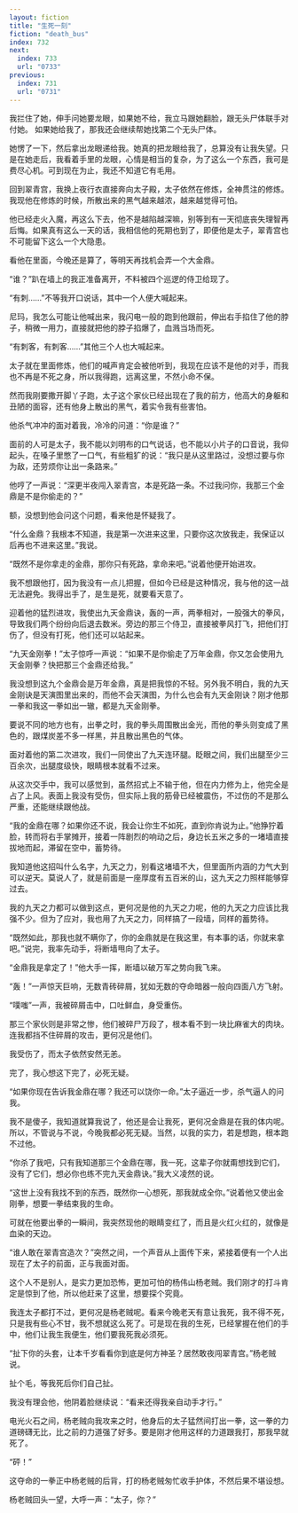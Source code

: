```yaml
---
layout: fiction
title: "生死一刻"
fiction: "death_bus"
index: 732
next:
  index: 733
  url: "0733"
previous:
  index: 731
  url: "0731"
---
```

我拦住了她，伸手问她要龙眼，如果她不给，我立马跟她翻脸，跟无头尸体联手对付她。  如果她给我了，那我还会继续帮她找第二个无头尸体。

她愣了一下，然后拿出龙眼递给我。她真的把龙眼给我了，总算没有让我失望。只是在她走后，我看着手里的龙眼，心情是相当的复杂，为了这么一个东西，我可是费尽心机。可到现在为止，我还不知道它有毛用。

回到翠青宫，我换上夜行衣直接奔向太子殿，太子依然在修炼，全神贯注的修炼。我现他在修炼的时候，所散出来的黑气越来越浓，越来越觉得可怕。

他已经走火入魔，再这么下去，他不是越陷越深嘛，别等到有一天彻底丧失理智再后悔。如果真有这么一天的话，我相信他的死期也到了，即便他是太子，翠青宫也不可能留下这么一个大隐患。

看他在里面，今晚还是算了，等明天再找机会弄一个大金鼎。

“谁？”趴在墙上的我正准备离开，不料被四个巡逻的侍卫给现了。

“有刺……”不等我开口说话，其中一个人便大喊起来。

尼玛，我怎么可能让他喊出来，我闪电一般的跑到他跟前，伸出右手掐住了他的脖子，稍微一用力，直接就把他的脖子掐爆了，血溅当场而死。

“有刺客，有刺客……”其他三个人也大喊起来。

太子就在里面修炼，他们的喊声肯定会被他听到，我现在应该不是他的对手，而我也不再是不死之身，所以我得跑，远离这里，不然小命不保。

然而我刚要撒开脚丫子跑，太子这个家伙已经出现在了我的前方，他高大的身躯和丑陋的面容，还有他身上散出的黑气，着实令我有些害怕。

他杀气冲冲的面对着我，冷冷的问道：“你是谁？”

面前的人可是太子，我不能以刘明布的口气说话，也不能以小片子的口音说，我仰起头，在嗓子里憋了一口气，有些粗犷的说：“我只是从这里路过，没想过要与你为敌，还劳烦你让出一条路来。”

他哼了一声说：“深更半夜闯入翠青宫，本是死路一条。不过我问你，我那三个金鼎是不是你偷走的？”

额，没想到他会问这个问题，看来他是怀疑我了。

“什么金鼎？我根本不知道，我是第一次进来这里，只要你这次放我走，我保证以后再也不进来这里。”我说。

“既然不是你拿走的金鼎，那你只有死路，拿命来吧。”说着他便开始进攻。

我不想跟他打，因为我没有一点儿把握，但如今已经是这种情况，我与他的这一战无法避免。我得出手了，是生是死，就要看天意了。

迎着他的猛烈进攻，我使出九天金鼎诀，轰的一声，两拳相对，一股强大的拳风，导致我们两个纷纷向后退去数米。旁边的那三个侍卫，直接被拳风打飞，把他们打伤了，但没有打死，他们还可以站起来。

“九天金刚拳！”太子惊呼一声说：“如果不是你偷走了万年金鼎，你又怎会使用九天金刚拳？快把那三个金鼎还给我。”

我没想到这九个金鼎会是万年金鼎，真是把我惊的不轻。另外我不明白，我的九天金刚诀是天演图里出来的，而他不会天演图，为什么也会有九天金刚诀？刚才他那一拳和我这一拳如出一辙，都是九天金刚拳。

要说不同的地方也有，出拳之时，我的拳头周围散出金光，而他的拳头则变成了黑色的，跟煤炭差不多一样黑，并且散出黑色的气体。

面对着他的第二次进攻，我们一同使出了九天连环腿。眨眼之间，我们出腿至少三百余次，出腿度级快，眼睛根本就看不过来。

从这次交手中，我可以感觉到，虽然招式上不输于他，但在内力修为上，他完全是占了上风。表面上我没有受伤，但实际上我的筋骨已经被震伤，不过伤的不是那么严重，还能继续跟他战。

“我的金鼎在哪？如果你还不说，我会让你生不如死，直到你肯说为止。”他狰狞着脸，转而将右手掌摊开，接着一阵剧烈的响动之后，身边长五米之多的一堵墙直接拔地而起，滞留在空中，蓄势待。

我知道他这招叫什么名字，九天之力，别看这堵墙不大，但里面所内涵的力气大到可以逆天。莫说人了，就是前面是一座厚度有五百米的山，这九天之力照样能够穿过去。

我的九天之力都可以做到这点，更何况是他的九天之力呢，他的九天之力应该比我强不少。但为了应对，我也用了九天之力，同样搞了一段墙，同样的蓄势待。

“既然如此，那我也就不瞒你了，你的金鼎就是在我这里，有本事的话，你就来拿吧。”说完，我率先动手，将断墙甩向了太子。

“金鼎我是拿定了！”他大手一挥，断墙以破万军之势向我飞来。

“轰！”一声惊天巨响，无数青砖碎屑，犹如无数的夺命暗器一般向四面八方飞射。

“噗嗤”一声，我被碎屑击中，口吐鲜血，身受重伤。

那三个家伙则是非常之惨，他们被碎尸万段了，根本看不到一块比麻雀大的肉块。连我都挡不住碎屑的攻击，更何况是他们。

我受伤了，而太子依然安然无恙。

完了，我心想这下完了，必死无疑。

“如果你现在告诉我金鼎在哪？我还可以饶你一命。”太子逼近一步，杀气逼人的问我。

我不是傻子，我知道就算我说了，他还是会让我死，更何况金鼎是在我的体内呢。所以，不管说与不说，今晚我都必死无疑。当然，以我的实力，若是想跑，根本跑不过他。

“你杀了我吧，只有我知道那三个金鼎在哪，我一死，这辈子你就甭想找到它们，没有了它们，想必你也练不完九天金鼎诀。”我大义凌然的说。

“这世上没有我找不到的东西，既然你一心想死，那我就成全你。”说着他又使出金刚拳，想要一拳结束我的生命。

可就在他要出拳的一瞬间，我突然现他的眼睛变红了，而且是火红火红的，就像是血染的天边。

“谁人敢在翠青宫造次？”突然之间，一个声音从上面传下来，紧接着便有一个人出现在了太子的前面，正与我面对面。

这个人不是别人，是实力更加恐怖，更加可怕的杨伟山杨老贼。我们刚才的打斗肯定是惊到了他，所以他赶来了这里，想要探个究竟。

我连太子都打不过，更何况是杨老贼呢。看来今晚老天有意让我死，我不得不死，只是我有些心不甘，我不想就这么死了。可是现在我的生死，已经掌握在他们的手中，他们让我生我便生，他们要我死我必须死。

“扯下你的头套，让本千岁看看你到底是何方神圣？居然敢夜闯翠青宫。”杨老贼说。

扯个毛，等我死后你们自己扯。

我没有理会他，他阴着脸继续说：“看来还得我亲自动手才行。”

电光火石之间，杨老贼向我攻来之时，他身后的太子猛然间打出一拳，这一拳的力道磅礴无比，比之前的力道强了好多。要是刚才他用这样的力道跟我打，那我早就死了。

“砰！”

这夺命的一拳正中杨老贼的后背，打的杨老贼匆忙收手护体，不然后果不堪设想。

杨老贼回头一望，大呼一声：“太子，你？”